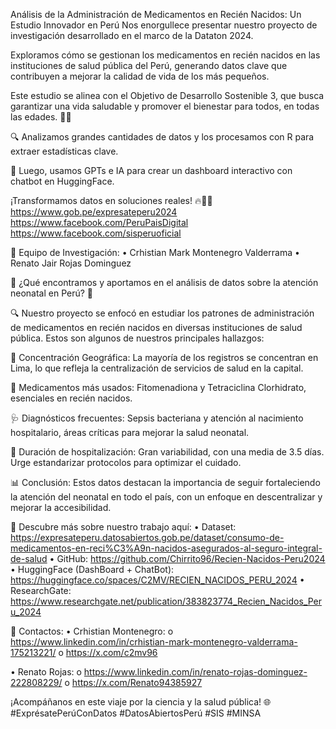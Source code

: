 Análisis de la Administración de Medicamentos en Recién Nacidos: Un Estudio Innovador en Perú
Nos enorgullece presentar nuestro proyecto de investigación desarrollado en el marco de la Dataton 2024.

Exploramos cómo se gestionan los medicamentos en recién nacidos en las instituciones de salud pública del Perú, generando datos clave que contribuyen a mejorar la calidad de vida de los más pequeños.

Este estudio se alinea con el Objetivo de Desarrollo Sostenible 3, que busca garantizar una vida saludable y promover el bienestar para todos, en todas las edades. 👶💉

🔍 Analizamos grandes cantidades de datos y los procesamos con R para extraer estadísticas clave.

🤯 Luego, usamos GPTs e IA para crear un dashboard interactivo con chatbot en HuggingFace.

¡Transformamos datos en soluciones reales! 🔥👨‍💻
https://www.gob.pe/expresateperu2024
https://www.facebook.com/PeruPaisDigital
https://www.facebook.com/sisperuoficial

👥 Equipo de Investigación:
•	Crhistian Mark Montenegro Valderrama
•	Renato Jair Rojas Dominguez

🌟 ¿Qué encontramos y aportamos en el análisis de datos sobre la atención neonatal en Perú? 🌟

🔍 Nuestro proyecto se enfocó en estudiar los patrones de administración de medicamentos en recién nacidos en diversas instituciones de salud pública. Estos son algunos de nuestros principales hallazgos:

📍 Concentración Geográfica: La mayoría de los registros se concentran en Lima, lo que refleja la centralización de servicios de salud en la capital.

💊 Medicamentos más usados: Fitomenadiona y Tetraciclina Clorhidrato, esenciales en recién nacidos.

🩺 Diagnósticos frecuentes: Sepsis bacteriana y atención al nacimiento hospitalario, áreas críticas para mejorar la salud neonatal.

🏥 Duración de hospitalización: Gran variabilidad, con una media de 3.5 días. Urge estandarizar protocolos para optimizar el cuidado.

📊 Conclusión: Estos datos destacan la importancia de seguir fortaleciendo la atención del neonatal en todo el país, con un enfoque en descentralizar y mejorar la accesibilidad.

📂 Descubre más sobre nuestro trabajo aquí:
•	Dataset:
https://expresateperu.datosabiertos.gob.pe/dataset/consumo-de-medicamentos-en-reci%C3%A9n-nacidos-asegurados-al-seguro-integral-de-salud
•	GitHub:
https://github.com/Chirrito96/Recien-Nacidos-Peru2024
•	HuggingFace (DashBoard + ChatBot):
https://huggingface.co/spaces/C2MV/RECIEN_NACIDOS_PERU_2024
•	ResearchGate:
https://www.researchgate.net/publication/383823774_Recien_Nacidos_Peru_2024

📩 Contactos:
•	Crhistian Montenegro:
  o	https://www.linkedin.com/in/crhistian-mark-montenegro-valderrama-175213221/
  o	https://x.com/c2mv96

•	Renato Rojas: 
  o	https://www.linkedin.com/in/renato-rojas-dominguez-222808229/
  o	https://x.com/Renato94385927

  
¡Acompáñanos en este viaje por la ciencia y la salud pública! 
🌐#ExprésatePerúConDatos #DatosAbiertosPerú #SIS #MINSA

